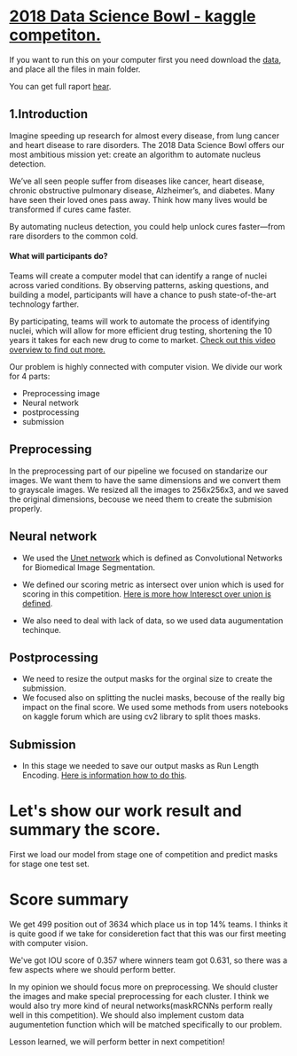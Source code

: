 # [2018 Data Science Bowl - kaggle competiton.](https://www.kaggle.com/c/data-science-bowl-2018#description)

If you want to run this on your computer first you need download the [data](https://drive.google.com/open?id=16k6roYNXx5vQGJK2pu8KC1PbN5Rorkwm), and place all the files in main folder.

You can get full raport [hear](./report).

## 1.Introduction
  Imagine speeding up research for almost every disease, from lung cancer and heart disease to rare disorders. The 2018 Data Science Bowl offers our most ambitious mission yet: create an algorithm to automate nucleus detection.

We’ve all seen people suffer from diseases like cancer, heart disease, chronic obstructive pulmonary disease, Alzheimer’s, and diabetes. Many have seen their loved ones pass away. Think how many lives would be transformed if cures came faster.

By automating nucleus detection, you could help unlock cures faster—from rare disorders to the common cold. 

#### What will participants do?

Teams will create a computer model that can identify a range of nuclei 
across varied conditions. By observing patterns, asking questions, and building a model, participants will have a chance to push state-of-the-art technology farther.

By participating, teams will work to automate the process of identifying nuclei, which will allow for more efficient drug testing, shortening the 10 years it takes for each new drug to come to market. [Check out this video overview to find out more.](https://datasciencebowl.com/2018dsbtutorial/)

Our problem is highly connected with computer vision.
We divide our work for 4 parts:
 - Preprocessing image
 - Neural network
 - postprocessing
 - submission

 ## Preprocessing
In the preprocessing part of our pipeline we focused on standarize our images. We want them to have the same dimensions and we convert them to grayscale images. We resized all the images to 256x256x3, and we saved the original dimensions, becouse we need them to create the submision properly. 
## Neural network
- We used the [Unet network](https://arxiv.org/pdf/1505.04597.pdf) which is defined as Convolutional Networks for Biomedical Image Segmentation.

- We defined our scoring metric as intersect over union which is used for scoring in this competition. [Here is more how Interesct over union is defined](https://www.kaggle.com/c/data-science-bowl-2018#evaluation).

- We also need to deal with lack of data, so we used data augumentation techinque.

## Postprocessing

- We need to resize the output masks for the orginal size to create the submission.
- We focused also on splitting the nuclei masks, becouse of the really big impact on the final score. We used some methods from users notebooks on kaggle forum which are using cv2 library to split thoes masks. 

## Submission

- In this stage we needed to save our output masks as Run Length Encoding.
[Here is information how to do this](https://www.kaggle.com/c/data-science-bowl-2018#evaluation).

# Let's show our work result and summary the score.

First we load our model from stage one of competition and predict masks for stage one test set.

# Score summary
We get 499 position out of 3634 which place us in top 14% teams. I thinks it is quite good if we take for consideretion fact that this was our first  meeting with computer vision.

We've got IOU score of 0.357 where winners team got 0.631, so there was a few aspects where we should perform better.

In my opinion we should focus more on preprocessing. We should cluster the images and make special preprocessing for each cluster. I think we would also try more kind of neural networks(maskRCNNs perform really well in this competition). We should also implement custom data augumentetion function which will be matched specifically to our problem. 

Lesson learned, we will perform better in next competition!
